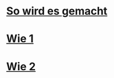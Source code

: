 # [So wird es gemacht](HowTo\platform-development-overview.md)
# [Wie 1](HowTo\platform-development-overview.md)
# [Wie 2](HowTo\platform-development-overview.md)
